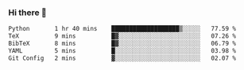 ### Hi there 👋

<!--START_SECTION:waka-->

```txt
Python       1 hr 40 mins    ███████████████████▒░░░░░   77.59 %
TeX          9 mins          █▓░░░░░░░░░░░░░░░░░░░░░░░   07.26 %
BibTeX       8 mins          █▓░░░░░░░░░░░░░░░░░░░░░░░   06.79 %
YAML         5 mins          █░░░░░░░░░░░░░░░░░░░░░░░░   03.98 %
Git Config   2 mins          ▓░░░░░░░░░░░░░░░░░░░░░░░░   02.07 %
```

<!--END_SECTION:waka-->
